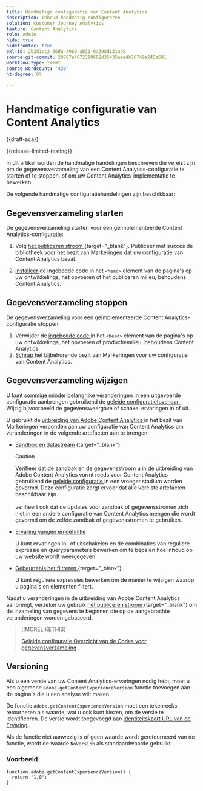 ```yaml
---
title: Handmatige configuratie van Content Analytics
description: Inhoud handmatig configureren
solution: Customer Journey Analytics
feature: Content Analytics
role: Admin
hide: true
hidefromtoc: true
exl-id: 2b2d1cc2-36da-4960-ab31-0a398d131ab8
source-git-commit: 20767a4672319602d35435aeedb76749a245e691
workflow-type: tm+mt
source-wordcount: '430'
ht-degree: 0%

---
```


# Handmatige configuratie van Content Analytics

{{draft-aca}}

{{release-limited-testing}}

In dit artikel worden de handmatige handelingen beschreven die vereist zijn om de gegevensverzameling van een Content Analytics-configuratie te starten of te stoppen, of om uw Content Analytics-implementatie te bewerken.

De volgende handmatige configuratiehandelingen zijn beschikbaar:

## Gegevensverzameling starten

De gegevensverzameling starten voor een geïmplementeerde Content Analytics-configuratie:

1. Volg [ het publiceren stroom ](https://experienceleague.adobe.com/en/docs/experience-platform/tags/publish/overview) {target="_blank"}. Publiceer met succes de bibliotheek voor het bezit van Markeringen dat uw configuratie van Content Analytics bevat.

1. [ installeer ](https://experienceleague.adobe.com/en/docs/experience-platform/tags/publish/environments/environments#installation) de ingebedde code in het `<head>` element van de pagina&#39;s op uw ontwikkelings, het opvoeren of het publiceren milieu, behoudens Content Analytics.


## Gegevensverzameling stoppen

De gegevensverzameling voor een geïmplementeerde Content Analytics-configuratie stoppen:

1. Verwijder de [ ingebedde code ](https://experienceleague.adobe.com/en/docs/experience-platform/tags/publish/environments/environments) in het `<head>` element van de pagina&#39;s op uw ontwikkelings, het opvoeren of productiemilieu, behoudens Content Analytics.
1. [ Schrap ](https://experienceleague.adobe.com/en/docs/experience-platform/tags/publish/overview) het bijbehorende bezit van Markeringen voor uw configuratie van Content Analytics.



## Gegevensverzameling wijzigen

U kunt sommige minder belangrijke veranderingen in een uitgevoerde configuratie aanbrengen gebruikend de [ geleide configuratietovenaar ](guided.md). Wijzig bijvoorbeeld de gegevensweergave of schakel ervaringen in of uit.

U gebruikt de [ uitbreiding van Adobe Content Analytics ](https://experienceleague.adobe.com/en/docs/experience-platform/tags/extensions/client/content-analytics/overview) in het bezit van Markeringen verbonden aan uw configuratie van Content Analytics om veranderingen in de volgende artefacten aan te brengen:

* [ Sandbox en datastream ](https://experienceleague.adobe.com/en/docs/experience-platform/tags/extensions/client/content-analytics/overview#configure-datastreams) {target="_blank"}.

  >[!CAUTION]
  >
  >Verifieer dat de zandbak en de gegevensstroom u in de uitbreiding van Adobe Content Analytics vormt reeds voor Content Analytics gebruikend de [ geleide configuratie ](guided.md) in een vroeger stadium worden gevormd. Deze configuratie zorgt ervoor dat alle vereiste artefacten beschikbaar zijn.<br/><br/> verifieert ook dat de updates voor zandbak of gegevensstromen zich niet in een andere configuratie van Content Analytics mengen die wordt gevormd om de zelfde zandbak of gegevensstromen te gebruiken.
  >

* [ Ervaring vangen en definitie ](https://experienceleague.adobe.com/en/docs/experience-platform/tags/extensions/client/content-analytics/overview?lang=en#configure-experience-capture-and-definition)

  U kunt ervaringen in- of uitschakelen en de combinaties van reguliere expressie en queryparameters bewerken om te bepalen hoe inhoud op uw website wordt weergegeven.

* [ Gebeurtenis het filtreren ](https://experienceleague.adobe.com/en/docs/experience-platform/tags/extensions/client/content-analytics/overview#configure-event-filtering) {target="_blank"}

  U kunt reguliere expressies bewerken om de manier te wijzigen waarop u pagina&#39;s en elementen filtert.


Nadat u veranderingen in de uitbreiding van Adobe Content Analytics aanbrengt, verzeker uw gebruik [ het publiceren stroom ](https://experienceleague.adobe.com/en/docs/experience-platform/tags/publish/overview) {target="_blank"} om de inzameling van gegevens te beginnen die op de aangebrachte veranderingen worden gebaseerd.



>[!MORELIKETHIS]
>
>[ Geleide configuratie ](guided.md)
>[Overzicht van de Codes voor gegevensverzameling ](https://experienceleague.adobe.com/en/docs/experience-platform/tags/publish/overview)
>


## Versioning

Als u een versie van uw Content Analytics-ervaringen nodig hebt, moet u een algemene `adobe.getContentExperienceVersion` functie toevoegen aan de pagina&#39;s die u een analyse wilt maken.

De functie `adobe.getContentExperienceVersion` moet een tekenreeks retourneren als waarde, wat u ook kunt kiezen, om de versie te identificeren. De versie wordt toegevoegd aan [ identiteitskaart URL van de Ervaring ](/help/content-analytics/report/components.md#experience-metadata).

Als de functie niet aanwezig is of geen waarde wordt geretourneerd van de functie, wordt de waarde `NoVersion` als standaardwaarde gebruikt.

### Voorbeeld

```
function adobe.getContentExperienceVersion() {
  return "1.0";
}
```
